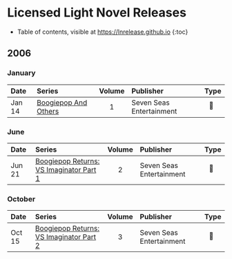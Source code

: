 # Licensed Light Novel Releases

- Table of contents, visible at https://lnrelease.github.io
{:toc}

## 2006

### January

Date|Series|Volume|Publisher|Type|
:---|:---|:---:|:---|---|
Jan 14|[Boogiepop And Others](https://sevenseasentertainment.com/books/boogiepop-and-others-novel-1/)|1|Seven Seas Entertainment|<span style="visibility: hidden">🖥️</span>📖|

### June

Date|Series|Volume|Publisher|Type|
:---|:---|:---:|:---|---|
Jun 21|[Boogiepop Returns: VS Imaginator Part 1](https://sevenseasentertainment.com/books/boogiepop-returns-vs-imaginator-part-1-novel-2/)|2|Seven Seas Entertainment|<span style="visibility: hidden">🖥️</span>📖|

### October

Date|Series|Volume|Publisher|Type|
:---|:---|:---:|:---|---|
Oct 15|[Boogiepop Returns: VS Imaginator Part 2](https://sevenseasentertainment.com/books/boogiepop-returns-vs-imaginator-part-2-novel-3/)|3|Seven Seas Entertainment|<span style="visibility: hidden">🖥️</span>📖|
